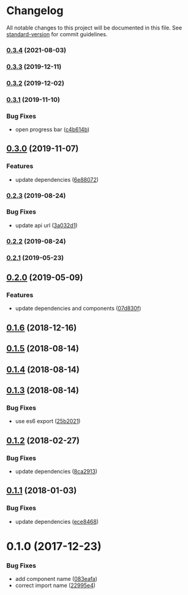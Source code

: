 # Changelog

All notable changes to this project will be documented in this file. See [standard-version](https://github.com/conventional-changelog/standard-version) for commit guidelines.

### [0.3.4](https://github.com/dessant/ext-contribute/compare/v0.3.3...v0.3.4) (2021-08-03)

### [0.3.3](https://github.com/dessant/ext-contribute/compare/v0.3.2...v0.3.3) (2019-12-11)

### [0.3.2](https://github.com/dessant/ext-contribute/compare/v0.3.1...v0.3.2) (2019-12-02)

### [0.3.1](https://github.com/dessant/ext-contribute/compare/v0.3.0...v0.3.1) (2019-11-10)


### Bug Fixes

* open progress bar ([c4b614b](https://github.com/dessant/ext-contribute/commit/c4b614bcd865da8c3cd7ee45ca69e81c721aec25))

## [0.3.0](https://github.com/dessant/ext-contribute/compare/v0.2.3...v0.3.0) (2019-11-07)


### Features

* update dependencies ([6e88072](https://github.com/dessant/ext-contribute/commit/6e880723ad2fc5019692aab86b012ed2c35c23a5))

### [0.2.3](https://github.com/dessant/ext-contribute/compare/v0.2.2...v0.2.3) (2019-08-24)


### Bug Fixes

* update api url ([3a032d1](https://github.com/dessant/ext-contribute/commit/3a032d1))

### [0.2.2](https://github.com/dessant/ext-contribute/compare/v0.2.1...v0.2.2) (2019-08-24)

### [0.2.1](https://github.com/dessant/ext-contribute/compare/v0.2.0...v0.2.1) (2019-05-23)



## [0.2.0](https://github.com/dessant/ext-contribute/compare/v0.1.6...v0.2.0) (2019-05-09)


### Features

* update dependencies and components ([07d830f](https://github.com/dessant/ext-contribute/commit/07d830f))



<a name="0.1.6"></a>
## [0.1.6](https://github.com/dessant/ext-contribute/compare/v0.1.5...v0.1.6) (2018-12-16)



<a name="0.1.5"></a>
## [0.1.5](https://github.com/dessant/ext-contribute/compare/v0.1.4...v0.1.5) (2018-08-14)



<a name="0.1.4"></a>
## [0.1.4](https://github.com/dessant/ext-contribute/compare/v0.1.3...v0.1.4) (2018-08-14)



<a name="0.1.3"></a>
## [0.1.3](https://github.com/dessant/ext-contribute/compare/v0.1.2...v0.1.3) (2018-08-14)


### Bug Fixes

* use es6 export ([25b2021](https://github.com/dessant/ext-contribute/commit/25b2021))



<a name="0.1.2"></a>
## [0.1.2](https://github.com/dessant/ext-contribute/compare/v0.1.1...v0.1.2) (2018-02-27)


### Bug Fixes

* update dependencies ([8ca2913](https://github.com/dessant/ext-contribute/commit/8ca2913))



<a name="0.1.1"></a>
## [0.1.1](https://github.com/dessant/ext-contribute/compare/v0.1.0...v0.1.1) (2018-01-03)


### Bug Fixes

* update dependencies ([ece8468](https://github.com/dessant/ext-contribute/commit/ece8468))



<a name="0.1.0"></a>
# 0.1.0 (2017-12-23)


### Bug Fixes

* add component name ([083eafa](https://github.com/dessant/ext-contribute/commit/083eafa))
* correct import name ([22995e4](https://github.com/dessant/ext-contribute/commit/22995e4))
